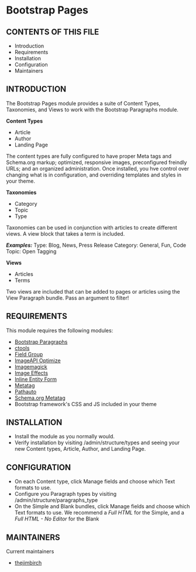 # Bootstrap Pages

CONTENTS OF THIS FILE
---------------------

 * Introduction
 * Requirements
 * Installation
 * Configuration
 * Maintainers

INTRODUCTION
------------

The Bootstrap Pages module provides a suite of Content Types, Taxonomies, and
Views to work with the Bootstrap Paragraphs module.

**Content Types**

  * Article
  * Author
  * Landing Page

The content types are fully configured to have proper Meta tags and Schema.org
markup; optimized, responsive images, preconfigured freindly URLs; and an
organized administration.  Once installed, you hve control over changing what is
 in configuration, and overriding templates and styles in your theme.

**Taxonomies**

  * Category
  * Topic
  * Type

Taxonomies can be used in conjunction with articles to create different views. A
 view block that takes a term is included.

***Examples:***
Type: Blog, News, Press Release
Category: General, Fun, Code
Topic: Open Tagging

**Views**
  * Articles
  * Terms

Two views are included that can be added to pages or articles using the View
Paragraph bundle.  Pass an argument to filter!

REQUIREMENTS
------------

This module requires the following modules:

  * [Bootstrap Paragraphs](https://www.drupal.org/project/bootstrap_paragraphs)
  * [ctools](https://www.drupal.org/project/ctools)
  * [Field Group](https://www.drupal.org/project/field_group)
  * [ImageAPI Optimize](https://www.drupal.org/project/imageapi_optimize)
  * [Imagemagick](https://www.drupal.org/project/imagemagick)
  * [Image Effects](https://www.drupal.org/project/image_effects)
  * [Inline Entity Form](https://www.drupal.org/project/inline_entity_form)
  * [Metatag](https://www.drupal.org/project/metatag)
  * [Pathauto](https://www.drupal.org/project/pathauto)
  * [Schema.org Metatag](https://www.drupal.org/project/schema_metatag)
  * Bootstrap framework's CSS and JS included in your theme

INSTALLATION
------------

  * Install the module as you normally would.
  * Verify installation by visiting /admin/structure/types and seeing
  your new Content types, Article, Author, and Landing Page.

CONFIGURATION
-------------

  * On each Content type, click Manage fields and choose which Text
  formats to use.
  * Configure you Paragraph types by visiting /admin/structure/paragraphs_type
  * On the Simple and Blank bundles, click Manage fields and choose which Text
  formats to use.  We recommend a *Full HTML* for the Simple, and a
  *Full HTML - No Editor* for the Blank

MAINTAINERS
-----------

Current maintainers
  * [thejimbirch](https://www.drupal.org/u/thejimbirch)
